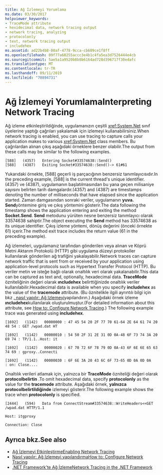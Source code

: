 ```yaml
---
title: Ağ İzlemeyi Yorumlama
ms.date: 03/30/2017
helpviewer_keywords:
- TraceMode attribute
- hexidecimal data, network tracing output
- network tracing, analyzing
- protocolonly
- text, network tracing output
- includehex
ms.assetid: ad22b4b8-00af-4778-9cca-cb609ce1f8ff
ms.openlocfilehash: 09f77a60255accc3e4b1c4fa5ea3d7526444e4cb
ms.sourcegitcommit: 5ae5a1a9520b8b8b6164ad728d396717f30edafc
ms.translationtype: MT
ms.contentlocale: tr-TR
ms.lasthandoff: 09/11/2019
ms.locfileid: "70894731"
---
```

# <a name="interpreting-network-tracing"></a><span data-ttu-id="9018d-102">Ağ İzlemeyi Yorumlama</span><span class="sxs-lookup"><span data-stu-id="9018d-102">Interpreting Network Tracing</span></span>
<span data-ttu-id="9018d-103">Ağ izleme etkinleştirildiğinde, uygulamanızın çeşitli <xref:System.Net> sınıf üyelerine yaptığı çağrıları yakalamak için izlemeyi kullanabilirsiniz.</span><span class="sxs-lookup"><span data-stu-id="9018d-103">When network tracing is enabled, you can use tracing to capture calls your application makes to various <xref:System.Net> class members.</span></span> <span data-ttu-id="9018d-104">Bu çağrılardan alınan çıkış aşağıdaki örneklere benzer olabilir.</span><span class="sxs-lookup"><span data-stu-id="9018d-104">The output from these calls may be similar to the following examples.</span></span>  
  
```output
[588]   (4357)   Entering Socket#33574638::Send()  
[588]   (4387)   Exiting Socket#33574638::Send()-> 61#61
```  
  
 <span data-ttu-id="9018d-105">Yukarıdaki örnekte, [588] geçerli iş parçacığının benzersiz tanımlayıcısıdır.</span><span class="sxs-lookup"><span data-stu-id="9018d-105">In the preceding example, [588] is the current thread's unique identifier.</span></span> <span data-ttu-id="9018d-106">(4357) ve (4387), uygulamanın başlatılmasından bu yana geçen milisaniye sayısını belirten tarih damgalardır.</span><span class="sxs-lookup"><span data-stu-id="9018d-106">(4357) and (4387) are timestamps denoting the number of milliseconds that have elapsed since the application started.</span></span> <span data-ttu-id="9018d-107">Zaman damgasından sonraki veriler, uygulamanın **yuva. Send**yöntemine giriş ve çıkış yöntemini gösterir.</span><span class="sxs-lookup"><span data-stu-id="9018d-107">The data following the timestamp shows the application entering and exiting the method **Socket.Send**.</span></span> <span data-ttu-id="9018d-108">**Send** metodunu yürüten nesne benzersiz tanımlayıcı olarak 33574638 sahiptir.</span><span class="sxs-lookup"><span data-stu-id="9018d-108">The object executing the **Send** method has 33574638 as its unique identifier.</span></span> <span data-ttu-id="9018d-109">Çıkış izleme yöntemi, dönüş değerini (önceki örnekte 61) içerir.</span><span class="sxs-lookup"><span data-stu-id="9018d-109">The method exit trace includes the return value (61 in the preceding example).</span></span>  
  
 <span data-ttu-id="9018d-110">Ağ izlemeleri, uygulamanız tarafından gönderilen veya alınan ve Köprü Metni Aktarım Protokolü (HTTP) gibi uygulama düzeyi protokoller kullanılarak gönderilen ağ trafiğini yakalayabilir.</span><span class="sxs-lookup"><span data-stu-id="9018d-110">Network traces can capture network traffic that is sent from or received by your application using application-level protocols such as Hypertext Transfer Protocol (HTTP).</span></span> <span data-ttu-id="9018d-111">Bu veriler metin ve isteğe bağlı olarak onaltılık veri olarak yakalanabilir.</span><span class="sxs-lookup"><span data-stu-id="9018d-111">This data can be captured as text and, optionally, hexadecimal data.</span></span> <span data-ttu-id="9018d-112">**TraceMode** özniteliğinin değeri olarak **ıncludehex** belirttiğinizde onaltılık veriler kullanılabilir.</span><span class="sxs-lookup"><span data-stu-id="9018d-112">Hexadecimal data is available when you specify **includehex** as the value of the **tracemode** attribute.</span></span> <span data-ttu-id="9018d-113">(Bu öznitelikle ilgili ayrıntılı bilgi için bkz [. nasıl yapılır: Ağ Izlemeyi](../../../docs/framework/network-programming/how-to-configure-network-tracing.md)yapılandırın.) Aşağıdaki örnek izleme **ıncludehex**kullanılarak oluşturulmuştur.</span><span class="sxs-lookup"><span data-stu-id="9018d-113">(For detailed information about this attribute, see [How to: Configure Network Tracing](../../../docs/framework/network-programming/how-to-configure-network-tracing.md).) The following example trace was generated using **includehex**.</span></span>  
  
 `[1692]   (1142)   00000000 : 47 45 54 20 2F 77 70 61-64 2E 64 61 74 20 48 54 : GET /wpad.dat HT`  
  
 `[1692]   (1142)   00000010 : 54 50 2F 31 2E 31 0D 0A-48 6F 73 74 3A 20 69 74 : TP/1.1..Host: it`  
  
 `[1692]   (1142)   00000020 : 67 70 72 6F 78 79 0D 0A-43 6F 6E 6E 65 63 74 69 : gproxy..Connecti`  
  
 `[1692]   (1142)   00000030 : 6F 6E 3A 20 43 6C 6F 73-65 0D 0A 0D 0A     : on: Close....`  
  
 <span data-ttu-id="9018d-114">Onaltılık verileri atlamak için, yalnızca bir **TraceMode** özniteliği değeri olarak **protocolbelirtin** .</span><span class="sxs-lookup"><span data-stu-id="9018d-114">To omit hexadecimal data, specify **protocolonly** as the value for the **tracemode** attribute.</span></span> <span data-ttu-id="9018d-115">Aşağıdaki örnek, **yalnızca protocolbelirtildiğinde** izlemeyi gösterir.</span><span class="sxs-lookup"><span data-stu-id="9018d-115">The following example shows the trace when **protocolonly** is specified.</span></span>  
  
 `[2444]   (594)   Data from ConnectStream#33574638::WriteHeaders<<GET /wpad.dat HTTP/1.1`  
  
 `Host: itgproxy`  
  
 `Connection: Close`  
  
## <a name="see-also"></a><span data-ttu-id="9018d-116">Ayrıca bkz.</span><span class="sxs-lookup"><span data-stu-id="9018d-116">See also</span></span>

- [<span data-ttu-id="9018d-117">Ağ İzlemeyi Etkinleştirme</span><span class="sxs-lookup"><span data-stu-id="9018d-117">Enabling Network Tracing</span></span>](../../../docs/framework/network-programming/enabling-network-tracing.md)
- [<span data-ttu-id="9018d-118">Nasıl yapılır: Ağ Izlemeyi yapılandırma</span><span class="sxs-lookup"><span data-stu-id="9018d-118">How to: Configure Network Tracing</span></span>](../../../docs/framework/network-programming/how-to-configure-network-tracing.md)
- [<span data-ttu-id="9018d-119">.NET Framework'te Ağ İzleme</span><span class="sxs-lookup"><span data-stu-id="9018d-119">Network Tracing in the .NET Framework</span></span>](../../../docs/framework/network-programming/network-tracing.md)
